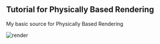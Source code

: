 ## Tutorial for Physically Based Rendering



My basic source for Physically Based Rendering


![render](https://user-images.githubusercontent.com/57475794/99528685-01887580-29e2-11eb-984f-2ef2d25c1cea.jpg)

